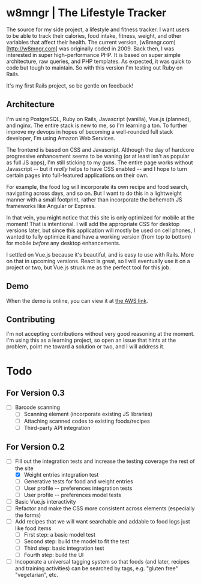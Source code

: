 # w8mngr | The Lifestyle Tracker

The source for my side project, a lifestyle and fitness tracker. I want users to be able to track their calories, food intake, fitness, weight, and other variables that affect their health. The current version, (w8mngr.com)[http://w8mngr.com] was originally coded in 2009. Back then, I was interested in super high-performance PHP. It is based on super simple architecture, raw queries, and PHP templates. As expected, it was quick to code but tough to maintain. So with this version I'm testing out Ruby on Rails.

It's my first Rails project, so be gentle on feedback!

## Architecture

I'm using PostgreSQL, Ruby on Rails, Javascript (vanilla), Vue.js (planned), and nginx. The entire stack is new to me, so I'm learning a ton. To further improve my devops in hopes of becoming a well-rounded full stack developer, I'm using Amazon Web Services.

The frontend is based on CSS and Javascript. Although the day of hardcore progressive enhancement seems to be waning (or at least isn't as popular as full JS apps), I'm still sticking to my guns. The entire page works without Javascript -- but it *really* helps to have CSS enabled -- and I hope to turn certain pages into full-featured applications on their own.

For example, the food log will incorporate its own recipe and food search, navigating across days, and so on. But I want to do this in a lightweight manner with a small footprint, rather than incorporate the behemoth JS frameworks like Angular or Express.

In that vein, you might notice that this site is only optimized for mobile at the moment! That is intentional. I will add the appropriate CSS for desktop versions later, but since this application will mostly be used on cell phones, I wanted to fully optimize it and have a working version (from top to bottom) for mobile *before* any desktop enhancements.

I settled on Vue.js because it's beautiful, and is easy to use with Rails. More on that in upcoming versions. React is great, so I will eventually use it on a project or two, but Vue.js struck me as the perfect tool for this job.

## Demo

When the demo is online, you can view it at [the AWS link](http://w8mngr.nq8c4qzfar.us-east-1.elasticbeanstalk.com/).

## Contributing

I'm not accepting contributions without very good reasoning at the moment. I'm using this as a learning project, so open an issue that hints at the problem, point me toward a solution or two, and I will address it.

# Todo

## For Version 0.3

- [ ] Barcode scanning
  - [ ] Scanning element (incorporate existing JS libraries)
  - [ ] Attaching scanned codes to existing foods/recipes
  - [ ] Third-party API integration

## For Version 0.2

- [ ] Fill out the integration tests and increase the testing coverage the rest of the site
  - [x] Weight entries integration test
  - [ ] Generative tests for food and weight entries
  - [ ] User profile -- preferences integration tests
  - [ ] User profile -- preferences model tests
- [ ] Basic Vue.js interactivity
- [ ] Refactor and make the CSS more consistent across elements (especially the forms)
- [ ] Add recipes that we will want searchable and addable to food logs just like food items
  - [ ] First step: a basic model test
  - [ ] Second step: build the model to fit the test
  - [ ] Third step: basic integration test
  - [ ] Fourth step: build the UI
- [ ] Incoporate a universal tagging system so that foods (and later, recipes and training activities) can be searched by tags, e.g. "gluten free" "vegetarian", etc.
